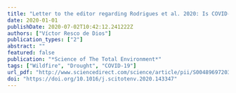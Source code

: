 ```yaml
---
title: "Letter to the editor regarding Rodrigues et al. 2020: Is COVID-19 halting wildfires in the Mediterranean? Insights for wildfire science under a pandemic context"
date: 2020-01-01
publishDate: 2020-07-02T10:42:12.241222Z
authors: ["Víctor Resco de Dios"]
publication_types: ["2"]
abstract: ""
featured: false
publication: "*Science of The Total Environment*"
tags: ["Wildfire", "Drought", "COVID-19"]
url_pdf: "http://www.sciencedirect.com/science/article/pii/S0048969720368789"
doi: "https://doi.org/10.1016/j.scitotenv.2020.143347"
---
```



